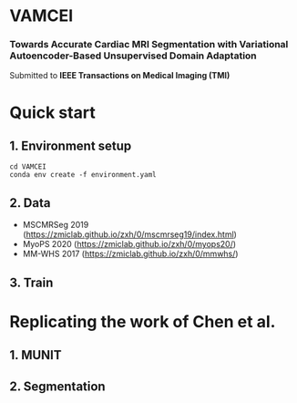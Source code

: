 # VAMCEI
### Towards Accurate Cardiac MRI Segmentation with Variational Autoencoder-Based Unsupervised Domain Adaptation  
Submitted to **IEEE Transactions on Medical Imaging (TMI)**

# Quick start
## 1. Environment setup
    cd VAMCEI
    conda env create -f environment.yaml
## 2. Data

- MSCMRSeg 2019 (<https://zmiclab.github.io/zxh/0/mscmrseg19/index.html>)
- MyoPS 2020 (<https://zmiclab.github.io/zxh/0/myops20/>)
- MM-WHS 2017 (<https://zmiclab.github.io/zxh/0/mmwhs/>)

## 3. Train

# Replicating the work of Chen et al.
## 1. MUNIT
## 2. Segmentation

